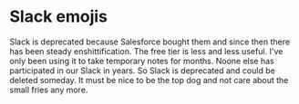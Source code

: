 # Slack emojis

Slack is deprecated because Salesforce bought them and since then
there has been steady enshittification.  The free tier is less and
less useful.  I've only been using it to take temporary notes for
months.  Noone else has participated in our Slack in years.  So
Slack is deprecated and could be deleted someday.  It must be nice
to be the top dog and not care about the small fries any more.
